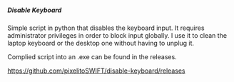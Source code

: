 ##### Disable Keyboard
Simple script in python that disables the keyboard input.
It requires administrator privileges in order to block input globally.
I use it to clean the laptop keyboard or the desktop one without having to unplug it.

Complied script into an .exe can be found in the releases.

https://github.com/pixelitoSWIFT/disable-keyboard/releases
